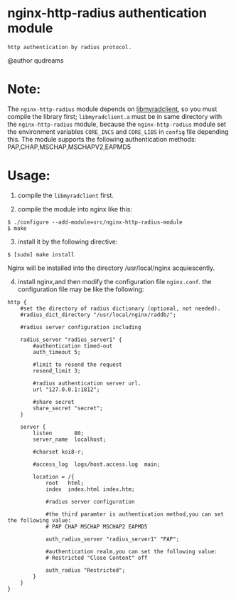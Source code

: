 # nginx-http-radius authentication module
    http authentication by radius protocol.

@author qudreams

# Note:

The `nginx-http-radius` module depends on
[libmyradclient](https://github.com/ten0s/libmyradclient),
so you must compile the library first;
`libmyradclient.a` must be in same directory with the `nginx-http-radius` module,
because the `nginx-http-radius` module
set the environment variables `CORE_INCS` and `CORE_LIBS` in `config` file depending this.
The module supports the following authentication methods: PAP,CHAP,MSCHAP,MSCHAPV2,EAPMD5

# Usage:

1. compile the `libmyradclient` first.

2. compile the module into nginx like this:

```
$ ./configure --add-module=src/nginx-http-radius-module
$ make
```

3. install it by the following directive:

```
$ [sudo] make install
```

Nginx will be installed into the directory /usr/local/nginx acquiescently.

4. install nginx,and then modify the configuration file `nginx.conf`.
   the configuration file may be like the following:

```
http {
    #set the directory of radius dictionary (optional, not needed).
    #radius_dict_directory "/usr/local/nginx/raddb/";

    #radius server configuration including

    radius_server "radius_server1" {
        #authentication timed-out
        auth_timeout 5;

        #limit to resend the request
        resend_limit 3;

        #radius authentication server url.
        url "127.0.0.1:1812";

        #share secret
        share_secret "secret";
    }

    server {
        listen       80;
        server_name  localhost;

        #charset koi8-r;

        #access_log  logs/host.access.log  main;

        location = /{
            root   html;
            index  index.html index.htm;

            #radius server configuration

            #the third paramter is authentication method,you can set the following value:
            # PAP CHAP MSCHAP MSCHAP2 EAPMD5

            auth_radius_server "radius_server1" "PAP";

            #authentication realm,you can set the following value:
            # Restricted "Close Content" off

            auth_radius "Restricted";
        }
    }
}
```
